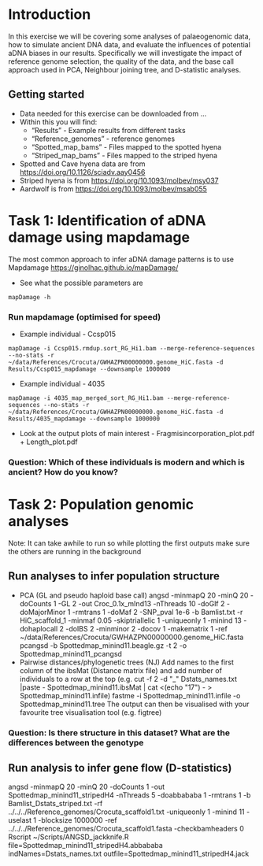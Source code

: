 # Introduction
In this exercise we will be covering some analyses of palaeogenomic data, how to simulate ancient DNA data, and evaluate the influences of potential aDNA biases in our results. Specifically we will investigate the impact of reference genome selection, the quality of the data, and the base call approach used in PCA, Neighbour joining tree, and D-statistic analyses.

## Getting started
- Data needed for this exercise can be downloaded from …
- Within this you will find:
  - “Results” - Example results from different tasks
  - “Reference_genomes” - reference genomes
  - “Spotted_map_bams” - Files mapped to the spotted hyena
  - “Striped_map_bams” - Files mapped to the striped hyena
- Spotted and Cave hyena data are from https://doi.org/10.1126/sciadv.aay0456
- Striped hyena is from https://doi.org/10.1093/molbev/msy037
- Aardwolf is from https://doi.org/10.1093/molbev/msab055


# Task 1: Identification of aDNA damage using mapdamage
The most common approach to infer aDNA damage patterns is to use Mapdamage https://ginolhac.github.io/mapDamage/
- See what the possible parameters are

`mapDamage -h`
### Run mapdamage (optimised for speed)
 * Example individual - Ccsp015

`mapDamage -i Ccsp015.rmdup.sort_RG_Hi1.bam --merge-reference-sequences --no-stats -r ~/data/References/Crocuta/GWHAZPN00000000.genome_HiC.fasta -d Results/Ccsp015_mapdamage --downsample 1000000`
  - Example individual - 4035

`mapDamage -i 4035_map_merged_sort_RG_Hi1.bam --merge-reference-sequences --no-stats -r ~/data/References/Crocuta/GWHAZPN00000000.genome_HiC.fasta -d Results/4035_mapdamage --downsample 1000000`
- Look at the output plots of main interest - Fragmisincorporation_plot.pdf + Length_plot.pdf

### Question: Which of these individuals is modern and which is ancient? How do you know?

# Task 2: Population genomic analyses
Note: It can take awhile to run so while plotting the first outputs make sure the others are running in the background

## Run analyses to infer population structure
* PCA (GL and pseudo haploid base call)
angsd -minmapQ 20 -minQ 20 -doCounts 1 -GL 2 -out Croc_0.1x_mInd13 -nThreads 10 -doGlf 2 -doMajorMinor 1 -rmtrans 1 -doMaf 2 -SNP_pval 1e-6 -b Bamlist.txt -r HiC_scaffold_1 -minmaf 0.05 -skiptriallelic 1 -uniqueonly 1 -minind 13 -dohaplocall 2 -doIBS 2 -minminor 2 -docov 1 -makematrix 1 -ref ~/data/References/Crocuta/GWHAZPN00000000.genome_HiC.fasta
pcangsd -b Spottedmap_minind11.beagle.gz -t 2 -o Spottedmap_minind11_pcangsd
* Pairwise distances/phylogenetic trees (NJ)
Add names to the first column of the ibsMat (Distance matrix file) and add number of individuals to a row at the top
(e.g. cut -f 2 -d "_" Dstats_names.txt |paste - Spottedmap_minind11.ibsMat | cat <(echo "17") - > Spottedmap_minind11.infile)
fastme -i Spottedmap_minind11.infile -o Spottedmap_minind11.tree
The output can then be visualised with your favourite tree visualisation tool (e.g. figtree)
### Question: Is there structure in this dataset? What are the differences between the genotype

## Run analysis to infer gene flow (D-statistics)
angsd -minmapQ 20 -minQ 20 -doCounts 1 -out Spottedmap_minind11_stripedH4 -nThreads 5 -doabbababa 1 -rmtrans 1 -b Bamlist_Dstats_striped.txt -rf ../../../Reference_genomes/Crocuta_scaffold1.txt -uniqueonly 1 -minind 11 -uselast 1 -blocksize 1000000 -ref ../../../Reference_genomes/Crocuta_scaffold1.fasta -checkbamheaders 0
Rscript ~/Scripts/ANGSD_jackknife.R file=Spottedmap_minind11_stripedH4.abbababa indNames=Dstats_names.txt outfile=Spottedmap_minind11_stripedH4.jack

